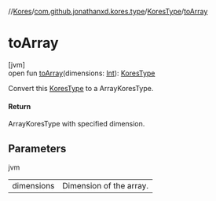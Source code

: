 //[Kores](../../../index.md)/[com.github.jonathanxd.kores.type](../index.md)/[KoresType](index.md)/[toArray](to-array.md)

# toArray

[jvm]\
open fun [toArray](to-array.md)(dimensions: [Int](https://kotlinlang.org/api/latest/jvm/stdlib/kotlin/-int/index.html)): [KoresType](index.md)

Convert this [KoresType](index.md) to a ArrayKoresType.

#### Return

ArrayKoresType with specified dimension.

## Parameters

jvm

| | |
|---|---|
| dimensions | Dimension of the array. |
